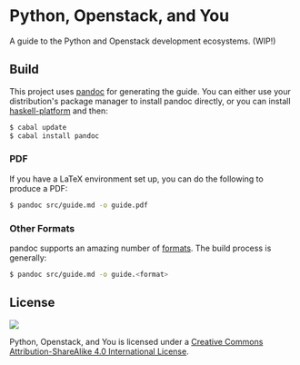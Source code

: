# Python, Openstack, and You

A guide to the Python and Openstack development ecosystems. (WIP!)

## Build

This project uses [pandoc](http://johnmacfarlane.net/pandoc/) for
generating the guide. You can either use your distribution's package
manager to install pandoc directly, or you can install
[haskell-platform](http://www.haskell.org/platform/) and then:

```bash
$ cabal update
$ cabal install pandoc
```

### PDF

If you have a LaTeX environment set up, you can do the following to produce a PDF:

```bash
$ pandoc src/guide.md -o guide.pdf
```

### Other Formats

pandoc supports an amazing number of
[formats](http://johnmacfarlane.net/pandoc/). The build process is
generally:

```bash
$ pandoc src/guide.md -o guide.<format>
```

## License

![](http://i.creativecommons.org/l/by-sa/4.0/88x31.png)

Python, Openstack, and You is licensed under a
[Creative Commons Attribution-ShareAlike 4.0 International License](http://creativecommons.org/licenses/by-sa/4.0/deed.en_US).
